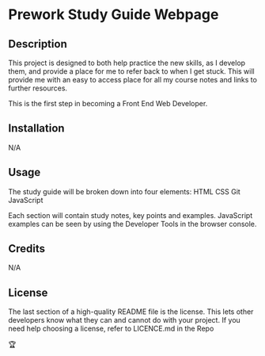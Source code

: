 # Prework Study Guide Webpage

## Description

This project is designed to both help practice the new skills, as I develop them, and provide a place
for me to refer back to when I get stuck. 
This will provide me with an easy to access place for all my course notes and links to further resources.

This is the first step in becoming a Front End Web Developer. 

## Installation

N/A

## Usage

The study guide will be broken down into four elements:
    HTML
    CSS
    Git
    JavaScript

Each section will contain study notes, key points and examples. 
JavaScript examples can be seen by using the Developer Tools in the browser console.

## Credits

N/A

## License

The last section of a high-quality README file is the license. This lets other developers know what they can and cannot do with your project. 
If you need help choosing a license, refer to LICENCE.md in the Repo

🏆